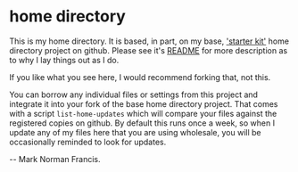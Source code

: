 home directory
==============

This is my home directory. It is based, in part, on my base, ['starter kit'] 
home directory project on github. Please see it's [README] for more description
as to why I lay things out as I do.

If you like what you see here, I would recommend forking that, not this. 

You can borrow any individual files or settings from this project and
integrate it into your fork of the base home directory project. That comes
with a script `list-home-updates` which will compare your files against the
registered copies on github. By default this runs once a week, so when I
update any of my files here that you are using wholesale, you will be
occasionally reminded to look for updates.

-- Mark Norman Francis.

['starter kit']:http://github.com/norm/home/
[README]:http://github.com/norm/home/master/README.markdown
